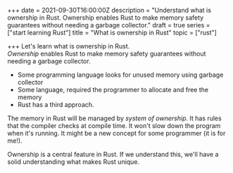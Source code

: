 +++
date = 2021-09-30T16:00:00Z
description = "Understand what is ownership in Rust. Ownership enables Rust to make memory safety guarantees without needing a garbage collector."
draft = true
series = ["start learning Rust"]
title = "What is ownership in Rust"
topic = ["rust"]

+++
Let's learn what is ownership in Rust.  
_Ownership_ enables Rust to make memory safety guarantees without needing a garbage collector.

* Some programming language looks for unused memory using garbage collector
* Some language, required the programmer to allocate and free the memory
* Rust has a third approach.

The memory in Rust will be managed by _system of ownership_. It has rules that the compiler checks at compile time. It won't slow down the program when it's running. It might be a new concept for some programmer (it is for me!).

Ownership is a central feature in Rust. If we understand this, we'll have a solid understanding what makes Rust unique.